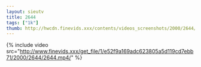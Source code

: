 ```yaml
--- 
layout: sieutv
title: 2644
tags: ["1k"]
thumb: http://hwcdn.finevids.xxx/contents/videos_screenshots/2000/2644/preview.mp4.jpg
---
```

{% include video src="http://www.finevids.xxx/get_file/1/e52f9a169adc623805a5d119cd7ebb71/2000/2644/2644.mp4/" %} 
